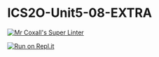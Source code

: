 # ICS2O-Unit5-08-EXTRA

[![Mr Coxall's Super Linter](https://github.com/Allen-Li-hub/ICS2O-Unit5-08-EXTRA//workflows/Mr%20Coxall's%20Super%20Linter/badge.svg)](https://github.com/Allen-Li-hub/ICS2O-Unit5-08-EXTRA//actions/)

[![Run on Repl.it](https://repl.it/badge/github/Allen-Li-hub/ICS2O-Unit5-08-EXTRA/)](https://repl.it/github/Allen-Li-hub/ICS2O-Unit5-08-EXTRA/)
